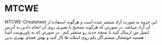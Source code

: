 # MTCWE
MTCWE-Cheatsheet
 این جزوه به صورت آزاد منتشر شده است و هرگونه استفاده از آن آزاد میباشد. در صورتی که هرگونه تصحیح یا تغییری روی آن انجام دادین به آدرس ایمیل من ارسال کنید تا نسخه جدید رو منتشر کنم . در صورتی که به پاورپوینت آشنا هستید خوشحال میشم اگر یکم روی اسلاید ها کار کنید و بهش فضای بهتری بدین .
